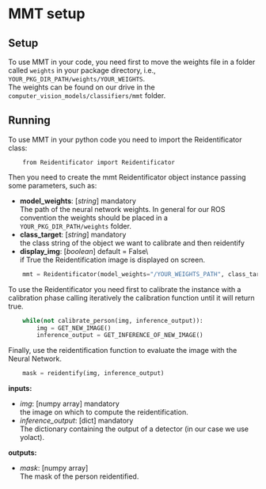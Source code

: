 
# MMT setup

## Setup
To use MMT in your code, you need first to move the weights file in a folder called ```weights``` in your package
directory, i.e., ```YOUR_PKG_DIR_PATH/weights/YOUR_WEIGHTS```. \
The weights can be found on our drive in the ```computer_vision_models/classifiers/mmt``` folder.

## Running
To use MMT in your python code you need to import the Reidentificator class:
```
    from Reidentificator import Reidentificator
```
Then you need to create the mmt Reidentificator object instance passing some parameters, such as:
- **model_weights**: [_string_] mandatory\
The path of the neural network weights. In general for our ROS convention the weights should be placed in a
 ```YOUR_PKG_DIR_PATH/weights``` folder.
- **class_target**: [_string_] mandatory\
the class string of the object we want to calibrate and then reidentify
- **display_img**: [_boolean_] default = False\          
if True the Reidentification image is displayed on screen.

``` python
    mmt = Reidentificator(model_weights="/YOUR_WEIGHTS_PATH", class_target="person")
```
To use the Reidentificator you need first to calibrate the instance with a calibration phase calling iteratively the 
calibration function until it will return true.
``` python
    while(not calibrate_person(img, inference_output)):
        img = GET_NEW_IMAGE()
        inference_output = GET_INFERENCE_OF_NEW_IMAGE()
``` 
Finally, use the reidentification function to evaluate the image with the Neural Network.
``` python
    mask = reidentify(img, inference_output)
```

**inputs:**

- _img_: [numpy array] mandatory\
the image on which to compute the reidentification.
- _inference_output_: [dict] mandatory \
The dictionary containing the output of a detector (in our case we use yolact).

**outputs:**
- _mask_: [numpy array] \
The mask of the person reidentified.

